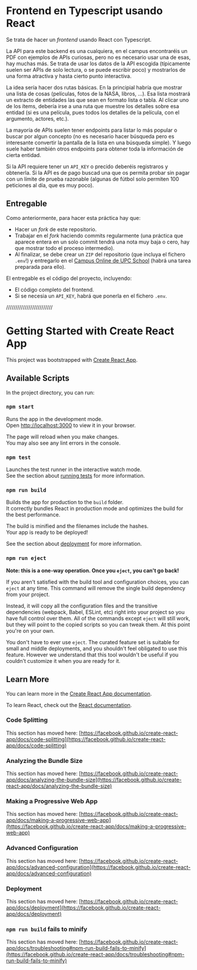 # Frontend en Typescript usando React

Se trata de hacer un _frontend_ usando React con Typescript. 

La API para este backend es una cualquiera, en el campus encontraréis un PDF con ejemplos de APIs curiosas, pero no es necesario usar una de esas, hay muchas más. Se trata de usar los datos de la API escogida (típicamente suelen ser APIs de solo lectura, o se puede escribir poco) y mostrarlos de una forma atractiva y hasta cierto punto interactiva.

La idea sería hacer dos rutas básicas. En la principial habría que mostrar una lista de cosas (películas, fotos de la NASA, libros, ...). Esa lista mostrará un extracto de entidades las que sean en formato lista o tabla. Al clicar uno de los ítems, debería irse a una ruta que muestre los detalles sobre esa entidad (si es una película, pues todos los detalles de la película, con el argumento, actores, etc.).

La mayoría de APIs suelen tener endpoints para listar lo más popular o buscar por algun concepto (no es necesario hacer búsqueda pero es interesante convertir la pantalla de la lista en una búsqueda simple). Y luego suele haber también otros endpoints para obtener toda la información de cierta entidad.

Si la API requiere tener un `API_KEY` o precido deberéis registraros y obtenerla. Si la API es de pago buscad una que os permita probar sin pagar con un límite de prueba razonable (algunas de fútbol solo permiten 100 peticiones al día, que es muy poco).

## Entregable

Como anteriormente, para hacer esta práctica hay que:
- Hacer un _fork_ de este repositorio.
- Trabajar en el _fork_ haciendo commits regularmente (una práctica que aparece entera en un solo commit tendrá una nota muy baja o cero, hay que mostrar todo el proceso intermedio).
- Al finalizar, se debe crear un `ZIP` del repositorio (que incluya el fichero `.env`!) y entregarlo en el [Campus Online de UPC School](https://talent.upc.edu) (habrá una tarea preparada para ello).

El entregable es el código del proyecto, incluyendo:
- El código completo del frontend.
- Si se necesia un `API_KEY`, habrá que ponerla en el fichero `.env`.




/////////////////////////

# Getting Started with Create React App

This project was bootstrapped with [Create React App](https://github.com/facebook/create-react-app).

## Available Scripts

In the project directory, you can run:

### `npm start`

Runs the app in the development mode.\
Open [http://localhost:3000](http://localhost:3000) to view it in your browser.

The page will reload when you make changes.\
You may also see any lint errors in the console.

### `npm test`

Launches the test runner in the interactive watch mode.\
See the section about [running tests](https://facebook.github.io/create-react-app/docs/running-tests) for more information.

### `npm run build`

Builds the app for production to the `build` folder.\
It correctly bundles React in production mode and optimizes the build for the best performance.

The build is minified and the filenames include the hashes.\
Your app is ready to be deployed!

See the section about [deployment](https://facebook.github.io/create-react-app/docs/deployment) for more information.

### `npm run eject`

**Note: this is a one-way operation. Once you `eject`, you can't go back!**

If you aren't satisfied with the build tool and configuration choices, you can `eject` at any time. This command will remove the single build dependency from your project.

Instead, it will copy all the configuration files and the transitive dependencies (webpack, Babel, ESLint, etc) right into your project so you have full control over them. All of the commands except `eject` will still work, but they will point to the copied scripts so you can tweak them. At this point you're on your own.

You don't have to ever use `eject`. The curated feature set is suitable for small and middle deployments, and you shouldn't feel obligated to use this feature. However we understand that this tool wouldn't be useful if you couldn't customize it when you are ready for it.

## Learn More

You can learn more in the [Create React App documentation](https://facebook.github.io/create-react-app/docs/getting-started).

To learn React, check out the [React documentation](https://reactjs.org/).

### Code Splitting

This section has moved here: [https://facebook.github.io/create-react-app/docs/code-splitting](https://facebook.github.io/create-react-app/docs/code-splitting)

### Analyzing the Bundle Size

This section has moved here: [https://facebook.github.io/create-react-app/docs/analyzing-the-bundle-size](https://facebook.github.io/create-react-app/docs/analyzing-the-bundle-size)

### Making a Progressive Web App

This section has moved here: [https://facebook.github.io/create-react-app/docs/making-a-progressive-web-app](https://facebook.github.io/create-react-app/docs/making-a-progressive-web-app)

### Advanced Configuration

This section has moved here: [https://facebook.github.io/create-react-app/docs/advanced-configuration](https://facebook.github.io/create-react-app/docs/advanced-configuration)

### Deployment

This section has moved here: [https://facebook.github.io/create-react-app/docs/deployment](https://facebook.github.io/create-react-app/docs/deployment)

### `npm run build` fails to minify

This section has moved here: [https://facebook.github.io/create-react-app/docs/troubleshooting#npm-run-build-fails-to-minify](https://facebook.github.io/create-react-app/docs/troubleshooting#npm-run-build-fails-to-minify)
